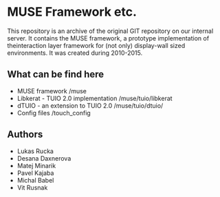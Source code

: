 # MUSE Framework etc.

This repository is an archive of the original GIT repository on our internal server. It contains the MUSE framework, a prototype implementation of theinteraction layer framework for (not only) display-wall sized environments. It was created during 2010-2015.

## What can be find here
* MUSE framework                      /muse
* Libkerat - TUIO 2.0 implementation  /muse/tuio/libkerat
* dTUIO - an extension to TUIO 2.0    /muse/tuio/dtuio/
* Config files                        /touch_config

## Authors
* Lukas Rucka
* Desana Daxnerova
* Matej Minarik
* Pavel Kajaba
* Michal Babel
* Vit Rusnak

